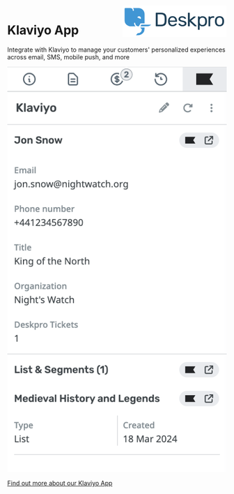 <img align="right" alt="Deskpro" src="https://raw.githubusercontent.com/DeskproApps/klaviyo/master/docs/assets/deskpro-logo.svg" />

# Klaviyo App

Integrate with Klaviyo to manage your customers' personalized experiences across email, SMS, mobile push, and more

![Klaviyo App - Deskpro](./docs/assets/screenshot.png)

[Find out more about our Klaviyo App](https://www.deskpro.com/apps/klaviyo)
